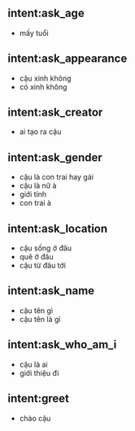 ## intent:ask_age
- mấy tuổi

## intent:ask_appearance
- cậu xinh không
- có xinh không

## intent:ask_creator
- ai tạo ra cậu

## intent:ask_gender
- cậu là con trai hay gái
- cậu là nữ à
- giới tính
- con trai à

## intent:ask_location
- cậu sống ở đâu
- quê ở đâu
- cậu từ đâu tới

## intent:ask_name
- cậu tên gì
- cậu tên là gì

## intent:ask_who_am_i
- cậu là ai
- giới thiệu đi

## intent:greet
- chào cậu
